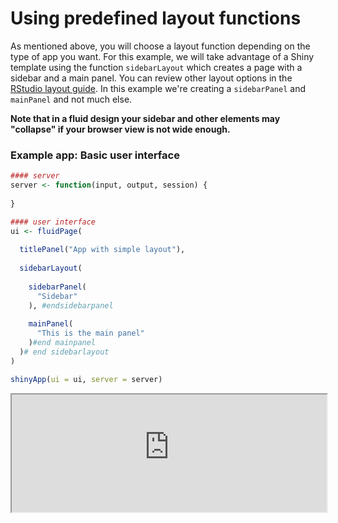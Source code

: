 # Using predefined layout functions

As mentioned above, you will choose a layout function depending on the type of app you want. For this example, we will take advantage of a Shiny template using the function `sidebarLayout` which creates a page with a sidebar and a main panel. You can review other layout options in the [RStudio layout guide](http://shiny.rstudio.com/articles/layout-guide.html). In this example we're creating a `sidebarPanel` and `mainPanel` and not much else.

**Note that in a fluid design your sidebar and other elements may "collapse" if your browser view is not wide enough.**

### Example app: Basic user interface
```r
#### server
server <- function(input, output, session) {
  
}

#### user interface
ui <- fluidPage(
  
  titlePanel("App with simple layout"),
  
  sidebarLayout(
    
    sidebarPanel(
      "Sidebar"
    ), #endsidebarpanel
    
    mainPanel(
      "This is the main panel"
    )#end mainpanel
  )# end sidebarlayout
)

shinyApp(ui = ui, server = server)
```

<iframe style="width:100%; height:188px;" src='http://shiny.nextlevelanalytics.com/apps/shinyapps/app2'></iframe>